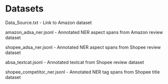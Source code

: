 # Datasets

Data_Source.txt - Link to Amazon dataset

amazon_adsa_ner.jsonl - Annotated NER aspect spans from Amazon review dataset

shopee_adsa_ner.jsonl - Annotated NER aspect spans from Shopee review dataset

absa_textcat.jsonl - Annotated textcat from Shopee review dataset

shopee_competitor_ner.jsonl - Annotated NER tag spans from Shopee title dataset
